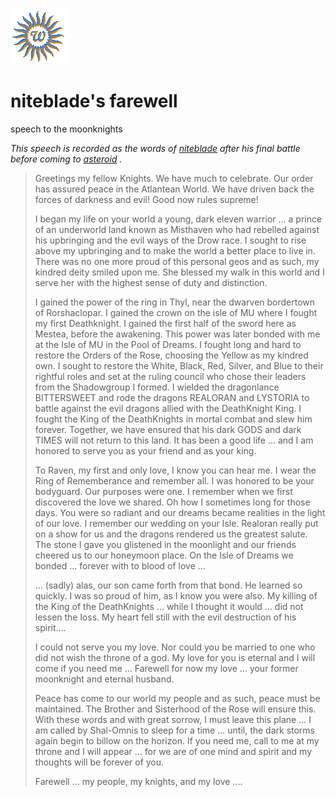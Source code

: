 ![wsun](assets/wsun.gif)

# niteblade's farewell

speech to the moonknights

*This speech is recorded as the words of  [niteblade](niteblade.md)  after his final battle before coming to  [asteroid](asteroid.md) .*
>
>  Greetings my fellow Knights. We have much to celebrate. Our order has assured peace in the Atlantean World. We have driven back the forces of darkness and evil! Good now rules supreme!
>
>  I began my life on your world a young, dark eleven warrior ... a prince of an underworld land known as Misthaven who had rebelled against his upbringing and the evil ways of the Drow race. I sought to rise above my upbringing and to make the world a better place to live in. There was no one more proud of this personal geos and as such, my kindred deity smiled upon me. She blessed my walk in this world and I serve her with the highest sense of duty and distinction.
>
>  I gained the power of the ring in Thyl, near the dwarven bordertown of Rorshaclopar. I gained the crown on the isle of MU where I fought my first Deathknight. I gained the first half of the sword here as Mestea, before the awakening. This power was later bonded with me at the Isle of MU in the Pool of Dreams. I fought long and hard to restore the Orders of the Rose, choosing the Yellow as my kindred own. I sought to restore the White, Black, Red, Silver, and Blue to their rightful roles and set at the ruling council who chose their leaders from the Shadowgroup I formed. I wielded the dragonlance BITTERSWEET and rode the dragons REALORAN and LYSTORIA to battle against the evil dragons allied with the DeathKnight King. I fought the King of the DeathKnights in mortal combat and slew him forever. Together, we have ensured that his dark GODS and dark TIMES will not return to this land. It has been a good life ... and I am honored to serve you as your friend and as your king.
>
>  To Raven, my first and only love, I know you can hear me. I wear the Ring of Rememberance and remember all. I was honored to be your bodyguard. Our purposes were one. I remember when we first discovered the love we shared. Oh how I sometimes long for those days. You were so radiant and our dreams became realities in the light of our love. I remember our wedding on your Isle. Realoran really put on a show for us and the dragons rendered us the greatest salute. The stone I gave you glistened in the moonlight and our friends cheered us to our honeymoon place. On the Isle of Dreams we bonded ... forever with to blood of love ...
>
>  ... (sadly) alas, our son came forth from that bond. He learned so quickly. I was so proud of him, as I know you were also. My killing of the King of the DeathKnights ... while I thought it would ... did not lessen the loss. My heart fell still with the evil destruction of his spirit....
>
>  I could not serve you my love. Nor could you be married to one who did not wish the throne of a god. My love for you is eternal and I will come if you need me ... Farewell for now my love ... your former moonknight and eternal husband.
>
>  Peace has come to our world my people and as such, peace must be maintained. The Brother and Sisterhood of the Rose will ensure this. With these words and with great sorrow, I must leave this plane ... I am called by Shal-Omnis to sleep for a time ... until, the dark storms again begin to billow on the horizon. If you need me, call to me at my throne and I will appear ... for we are of one mind and spirit and my thoughts will be forever of you.
>
>  Farewell ... my people, my knights, and my love ....

 